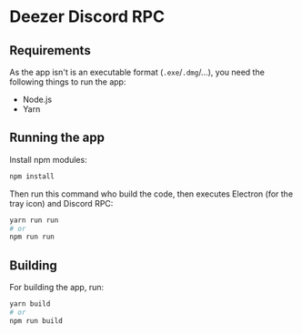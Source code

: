 # Deezer Discord RPC

## Requirements

As the app isn't is an executable format (`.exe`/`.dmg`/...), you need the following things to run the app:
* Node.js
* Yarn

## Running the app

Install npm modules:
```bash
npm install
```

Then run this command who build the code, then executes Electron (for the tray icon) and Discord RPC:
```bash
yarn run run
# or
npm run run
```

## Building

For building the app, run:

```bash
yarn build
# or
npm run build
```

